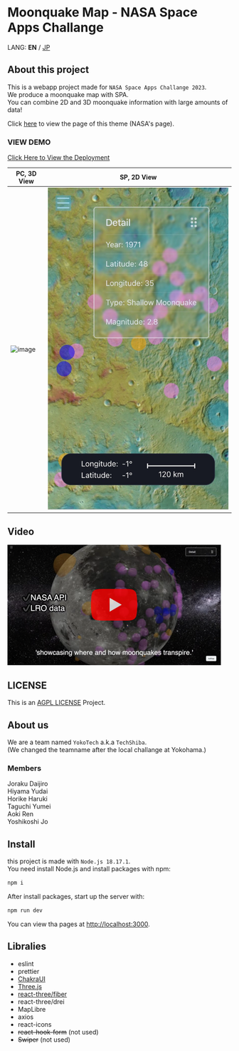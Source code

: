# Moonquake Map - NASA Space Apps Challange

LANG: **EN** / [JP](/README_ja.md)

## About this project

This is a webapp project made for `NASA Space Apps Challange 2023`.  
We produce a moonquake map with SPA.    
You can combine 2D and 3D moonquake information with large amounts of data!

Click [here](https://www.spaceappschallenge.org/2023/challenges/make-a-moonquake-map-20/) to view the page of this theme (NASA's page).

### VIEW DEMO

[Click Here to View the Deployment](https://nasa-hackathon-2023-yokohama.vercel.app/)

| PC, 3D View        | SP, 2D View             |
| ------------------ | ----------------------- |
| ![image](./ss.png) | ![image](./sp_map.jpeg) |

## Video

[!['Watch in YouTube'](/yt_thumb.png)](https://youtu.be/Il3rgj9Lo7g?si=-aGGVKj9JFeD0UFI)

## LICENSE

This is an [AGPL LICENSE](./LICENSE) Project.

## About us

We are a team named `YokoTech` a.k.a `TechShiba`.  
(We changed the teamname after the local challange at Yokohama.)

### Members

Joraku Daijiro  
Hiyama Yudai  
Horike Haruki  
Taguchi Yumei  
Aoki Ren  
Yoshikoshi Jo

## Install

this project is made with `Node.js 18.17.1`.  
You need install Node.js and install packages with npm:

```bash
npm i
```

After install packages, start up the server with:

```bash
npm run dev
```

You can view tha pages at [http://localhost:3000](http://localhost:3000).

## Libralies

- eslint
- prettier
- [ChakraUI](https://chakra-ui.com/docs/components)
- [Three.js](https://threejs.org/)
- [react-three/fiber](https://docs.pmnd.rs/react-three-fiber/getting-started/introduction)
- react-three/drei
- MapLibre
- axios
- react-icons
- ~~react-hook-form~~ (not used)
- ~~Swiper~~ (not used)
